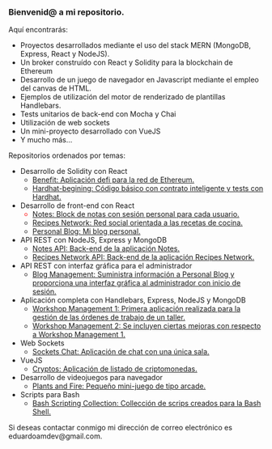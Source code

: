 <h3>Bienvenid@ a mi repositorio.</h3>

<p>Aquí encontrarás:</p>

<ul>

<li>Proyectos desarrollados mediante el uso del stack MERN (MongoDB, Express, React y NodeJS).</li>
<li>Un broker construído con React y Solidity para la blockchain de Ethereum</li>
<li>Desarrollo de un juego de navegador en Javascript mediante el empleo del canvas de HTML.</li>
<li>Ejemplos de utilización del motor de renderizado de plantillas Handlebars.</li>
<li>Tests unitarios de back-end con Mocha y Chai</li>
<li>Utilización de web sockets</li>
<li>Un mini-proyecto desarrollado con VueJS</li>
<li>Y mucho más...</li>

</ul>

<p>Repositorios ordenados por temas:</p>

<ul>

<li>
<span>Desarrollo de Solidity con React</span>
<ul>
<li>
<a href="https://github.com/eduardoamdev/benefit">Benefit: Aplicación defi para la red de Ethereum.</a>
</li>
<li>
<a href="https://github.com/eduardoamdev/hardhat-begining">Hardhat-begining: Código básico con contrato inteligente y tests con Hardhat.</a>
</li>
</ul>
</li>

<li>
<span>Desarrollo de front-end con React</span>
<ul>
<li style="color: red">
<a href="https://github.com/eduardoamdev/notes">Notes: Block de notas con sesión personal para cada usuario.</a>
</li>
<li>
<a href="https://github.com/eduardoamdev/recipes-network">Recipes Network: Red social orientada a las recetas de cocina.</a>
</li>
<li>
<a href="https://github.com/eduardoamdev/personal-blog">Personal Blog: Mi blog personal.</a>
</li>
</ul>
</li>

<li>
<span>API REST con NodeJS, Express y MongoDB</span>
<ul>
<li>
<a href="https://github.com/eduardoamdev/notes-api">Notes API: Back-end de la aplicación Notes.</a>
</li>
<li>
<a href="https://github.com/eduardoamdev/recipes-network-api">Recipes Network API: Back-end de la aplicación Recipes Network.</a>
</li>
</ul>
</li>

<li>
<span>API REST con interfaz gráfica para el administrador</span>
<ul>
<li>
<a href="https://github.com/eduardoamdev/blog-management">Blog Management: Suministra información a Personal Blog y proporciona una interfaz gráfica al administrador con inicio de sesión.</a>
</li>
</ul>
</li>

<li>
<span>Aplicación completa con Handlebars, Express, NodeJS y MongoDB</span>
<ul>
<li>
<a href="https://github.com/eduardoamdev/workshop-management-1">Workshop Management 1: Primera aplicación realizada para la gestión de las órdenes de trabajo de un taller.</a>
</li>
<li>
<a href="https://github.com/eduardoamdev/workshop-management-2">Workshop Management 2: Se incluyen ciertas mejoras con respecto a Workshop Management 1.</a>
</li>
</ul>
</li>

<li>
<span>Web Sockets</span>
<ul>
<li>
<a href="https://github.com/eduardoamdev/sockets-chat">Sockets Chat: Aplicación de chat con una única sala.</a>
</li>
</ul>
</li>

<li>
<span>VueJS</span>
<ul>
<li>
<a href="https://github.com/eduardoamdev/cryptos">Cryptos: Aplicación de listado de criptomonedas.</a>
</li>
</ul>
</li>

<li>
<span>Desarrollo de videojuegos para navegador</span>
<ul>
<li>
<a href="https://github.com/eduardoamdev/plants-and-fire">Plants and Fire: Pequeño mini-juego de tipo arcade.</a>
</li>
</ul>
</li>

<li>
<span>Scripts para Bash</span>
<ul>
<li>
<a href="https://github.com/eduardoamdev/bash_scripting_collection">Bash Scripting Collection: Collección de scrips creados para la Bash Shell.</a>
</li>
</ul>
</li>

</ul>

<p>Si deseas contactar conmigo mi dirección de correo electrónico es eduardoamdev@gmail.com.</p>
